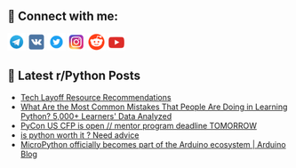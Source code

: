 ## 🔎 Connect with me:
[<img src="https://github.com/bullbesh/bullbesh/blob/main/images/Telegram.png" width="32" height="32" />](https://t.me/bullbesh)
[<img src="https://github.com/bullbesh/bullbesh/blob/main/images/VK.png" width="32" height="32" />](https://vk.com/bullbesh)
[<img src="https://github.com/bullbesh/bullbesh/blob/main/images/Twitter.png" width="32" height="32" />](https://twitter.com/bullbesh1)
[<img src="https://github.com/bullbesh/bullbesh/blob/main/images/Instagram.png" width="32" height="32" />](https://www.instagram.com/bullbesh)
[<img src="https://github.com/bullbesh/bullbesh/blob/main/images/Reddit.png" width="32" height="32" />](https://www.reddit.com/user/bullbesh)
[<img src="https://github.com/bullbesh/bullbesh/blob/main/images/YouTube.png" width="32" height="32" />](https://www.youtube.com/channel/UCtfjRs6uzgq5mfm8S06WTcg)

## 📕 Latest r/Python Posts
<!-- BLOG-POST-LIST:START -->
- [Tech Layoff Resource Recommendations](https://www.reddit.com/r/Python/comments/yroaiz/tech_layoff_resource_recommendations/)
- [What Are the Most Common Mistakes That People Are Doing in Learning Python? 5,000+ Learners&#39; Data Analyzed](https://www.reddit.com/r/Python/comments/yrnp2k/what_are_the_most_common_mistakes_that_people_are/)
- [PyCon US CFP is open // mentor program deadline TOMORROW](https://www.reddit.com/r/Python/comments/yrn9sc/pycon_us_cfp_is_open_mentor_program_deadline/)
- [is python worth it ? Need advice](https://www.reddit.com/r/Python/comments/yrm973/is_python_worth_it_need_advice/)
- [MicroPython officially becomes part of the Arduino ecosystem | Arduino Blog](https://www.reddit.com/r/Python/comments/yrldcw/micropython_officially_becomes_part_of_the/)
<!-- BLOG-POST-LIST:END -->
